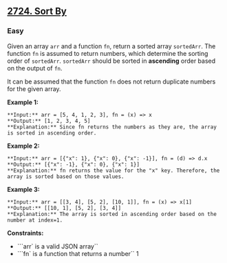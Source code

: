 ## [2724. Sort By](https://leetcode.com/problems/sort-by)

### Easy

Given an array `arr` and a function `fn`, return a sorted array `sortedArr`. The function `fn` is assumed to return numbers, which determine the sorting order of `sortedArr`. `sortedArr` should be sorted in **ascending** order based on the output of `fn`.

It can be assumed that the function `fn` does not return duplicate numbers for the given array.

 

**Example 1:**

```
**Input:** arr = [5, 4, 1, 2, 3], fn = (x) => x
**Output:** [1, 2, 3, 4, 5]
**Explanation:** Since fn returns the numbers as they are, the array is sorted in ascending order.
```

**Example 2:**

```
**Input:** arr = [{"x": 1}, {"x": 0}, {"x": -1}], fn = (d) => d.x
**Output:** [{"x": -1}, {"x": 0}, {"x": 1}]
**Explanation:** fn returns the value for the "x" key. Therefore, the array is sorted based on those values.
```

**Example 3:**

```
**Input:** arr = [[3, 4], [5, 2], [10, 1]], fn = (x) => x[1]
**Output:** [[10, 1], [5, 2], [3, 4]]
**Explanation:** The array is sorted in ascending order based on the number at index=1. 
```

 

**Constraints:**

- ```arr` is a valid JSON array``
- ```fn` is a function that returns a number``
1